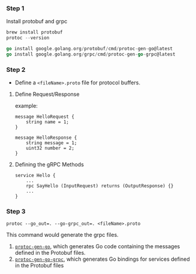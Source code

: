 ### Step 1

Install protobuf and grpc

```go
brew install protobuf
protoc --version

go install google.golang.org/protobuf/cmd/protoc-gen-go@latest
go install google.golang.org/grpc/cmd/protoc-gen-go-grpc@latest
```

### Step 2

- Define a `<fileName>.proto` file for protocol buffers.

1. Define Request/Response

   example:

    ```
    message HelloRequest {
        string name = 1;
    }

    message HelloResponse {
        string message = 1;
        uint32 number = 2;
    }
    ```

2. Defining the gRPC Methods

   ```
   service Hello {
       ...
       rpc SayHello (InputRequest) returns (OutputResponse) {}
       ...
   }
   ```

### Step 3

```
protoc --go_out=. --go-grpc_out=. <fileName>.proto
```

This command would generate the grpc files.

1. [`protoc-gen-go`](https://pkg.go.dev/github.com/golang/protobuf/protoc-gen-go), which generates Go code containing the messages defined in the Protobuf files.
2. [`protoc-gen-go-grpc`](https://pkg.go.dev/google.golang.org/grpc/cmd/protoc-gen-go-grpc), which generates Go bindings for services defined in the Protobuf files
